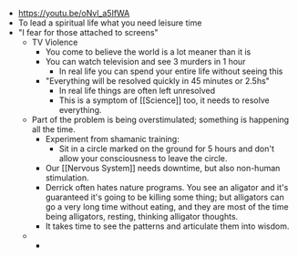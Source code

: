 - https://youtu.be/oNvl_a5IfWA
- To lead a spiritual life what you need leisure time
- "I fear for those attached to screens"
	- TV Violence
		- You come to believe the world is a lot meaner than it is
		- You can watch television and see 3 murders in 1 hour
			- In real life you can spend your entire life without seeing this
		- "Everything will be resolved quickly in 45 minutes or 2.5hs"
			- In real life things are often left unresolved
			- This is a symptom of [[Science]] too, it needs to resolve everything.
	- Part of the problem is being overstimulated; something is happening all the time.
		- Experiment from shamanic training:
			- Sit in a circle marked on the ground for 5 hours and don't allow your consciousness to leave the circle.
		- Our [[Nervous System]] needs downtime, but also non-human stimulation.
		- Derrick often hates nature programs. You see an aligator and it's guaranteed it's going to be killing some thing; but alligators can go a very long time without eating, and they are most of the time being alligators, resting, thinking alligator thoughts.
		- It takes time to see the patterns and articulate them into wisdom.
	-
		-
